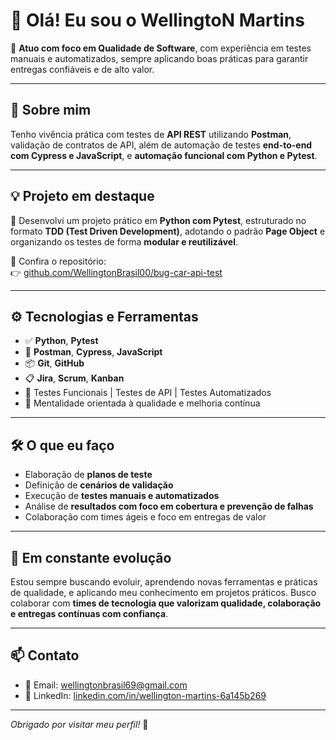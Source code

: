 # 👋 Olá! Eu sou o WellingtoN Martins

🔎 **Atuo com foco em Qualidade de Software**, com experiência em testes manuais e automatizados, sempre aplicando boas práticas para garantir entregas confiáveis e de alto valor.

---

## 🧪 Sobre mim

Tenho vivência prática com testes de **API REST** utilizando **Postman**, validação de contratos de API, além de automação de testes **end-to-end com Cypress e JavaScript**, e **automação funcional com Python e Pytest**.

---

## 💡 Projeto em destaque

🎯 Desenvolvi um projeto prático em **Python com Pytest**, estruturado no formato **TDD (Test Driven Development)**, adotando o padrão **Page Object** e organizando os testes de forma **modular e reutilizável**.

🔗 Confira o repositório:  
👉 [github.com/WellingtonBrasil00/bug-car-api-test](https://github.com/WellingtonBrasil00/bug-car-api-test)

---

## ⚙️ Tecnologias e Ferramentas

- ✅ **Python**, **Pytest**
- 🧪 **Postman**, **Cypress**, **JavaScript**
- 📦 **Git**, **GitHub**
- 📋 **Jira**, **Scrum**, **Kanban**
- 🧱 Testes Funcionais | Testes de API | Testes Automatizados
- 🧠 Mentalidade orientada à qualidade e melhoria contínua

---

## 🛠️ O que eu faço

- Elaboração de **planos de teste**
- Definição de **cenários de validação**
- Execução de **testes manuais e automatizados**
- Análise de **resultados com foco em cobertura e prevenção de falhas**
- Colaboração com times ágeis e foco em entregas de valor

---

## 🚀 Em constante evolução

Estou sempre buscando evoluir, aprendendo novas ferramentas e práticas de qualidade, e aplicando meu conhecimento em projetos práticos. Busco colaborar com **times de tecnologia que valorizam qualidade, colaboração e entregas contínuas com confiança**.

---

## 📫 Contato

- 📧 Email: [wellingtonbrasil69@gmail.com](mailto:wellingtonbrasil69@gmail.com)  
- 🔗 LinkedIn: [linkedin.com/in/wellington-martins-6a145b269](https://www.linkedin.com/in/wellington-martins-6a145b269/)

---

_Obrigado por visitar meu perfil!_ 🚀

